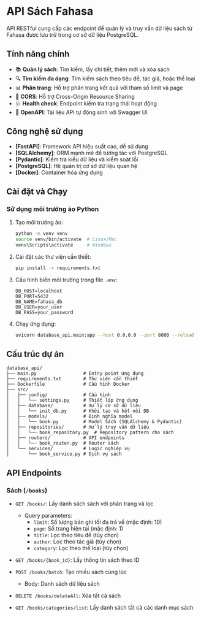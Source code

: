 # API Sách Fahasa

API RESTful cung cấp các endpoint để quản lý và truy vấn dữ liệu sách từ Fahasa được lưu trữ trong cơ sở dữ liệu PostgreSQL.

## Tính năng chính

- 📚 **Quản lý sách**: Tìm kiếm, lấy chi tiết, thêm mới và xóa sách
- 🔍 **Tìm kiếm đa dạng**: Tìm kiếm sách theo tiêu đề, tác giả, hoặc thể loại
- 📊 **Phân trang**: Hỗ trợ phân trang kết quả với tham số limit và page
- 🔄 **CORS**: Hỗ trợ Cross-Origin Resource Sharing
- 🩺 **Health check**: Endpoint kiểm tra trạng thái hoạt động
- 📝 **OpenAPI**: Tài liệu API tự động sinh với Swagger UI

## Công nghệ sử dụng

- **[FastAPI]**: Framework API hiệu suất cao, dễ sử dụng
- **[SQLAlchemy]**: ORM mạnh mẽ để tương tác với PostgreSQL
- **[Pydantic]**: Kiểm tra kiểu dữ liệu và kiểm soát lỗi
- **[PostgreSQL]**: Hệ quản trị cơ sở dữ liệu quan hệ
- **[Docker]**: Container hóa ứng dụng

## Cài đặt và Chạy

### Sử dụng môi trường ảo Python

1. Tạo môi trường ảo:
   ```bash
   python -m venv venv
   source venv/bin/activate  # Linux/Mac
   venv\Scripts\activate     # Windows
   ```

2. Cài đặt các thư viện cần thiết:
   ```bash
   pip install -r requirements.txt
   ```

3. Cấu hình biến môi trường trong file `.env`:
   ```
   DB_HOST=localhost
   DB_PORT=5432
   DB_NAME=fahasa_db
   DB_USER=your_user
   DB_PASS=your_password
   ```

4. Chạy ứng dụng:
   ```bash
   uvicorn database_api.main:app --host 0.0.0.0 --port 8000 --reload
   ```

## Cấu trúc dự án

```
database_api/
├── main.py                 # Entry point ứng dụng
├── requirements.txt        # Thư viện cần thiết
├── Dockerfile              # Cấu hình Docker
├── src/
│   ├── config/             # Cấu hình
│   │   └── settings.py     # Thiết lập ứng dụng
│   ├── database/           # Xử lý cơ sở dữ liệu
│   │   └── init_db.py      # Khởi tạo và kết nối DB
│   ├── models/             # Định nghĩa model
│   │   └── book.py         # Model Sách (SQLAlchemy & Pydantic)
│   ├── repositories/       # Xử lý truy vấn dữ liệu  
│   │   └── book_repository.py  # Repository pattern cho sách
│   ├── routers/            # API endpoints
│   │   └── book_router.py  # Router sách
│   └── services/           # Logic nghiệp vụ
│       └── book_service.py # Dịch vụ sách
```

## API Endpoints

### Sách (`/books`)

- `GET /books/`: Lấy danh sách sách với phân trang và lọc
  - Query parameters:
    - `limit`: Số lượng bản ghi tối đa trả về (mặc định: 10)
    - `page`: Số trang hiện tại (mặc định: 1)
    - `title`: Lọc theo tiêu đề (tùy chọn)
    - `author`: Lọc theo tác giả (tùy chọn)
    - `category`: Lọc theo thể loại (tùy chọn)

- `GET /books/{book_id}`: Lấy thông tin sách theo ID

- `POST /books/batch`: Tạo nhiều sách cùng lúc
  - Body: Danh sách dữ liệu sách

- `DELETE /books/deleteAll`: Xóa tất cả sách

- `GET /books/categories/list`: Lấy danh sách tất cả các danh mục sách

